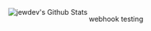 <img align="left" alt="jewdev's Github Stats" src="https://github-readme-stats.vercel.app/api?username=failure&show_icons=true&hide_border=true&count_private=true&theme=radical" />

webhook testing
